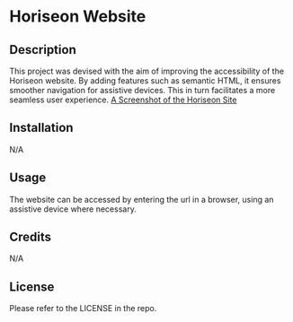 # Horiseon Website

## Description
This project was devised with the aim of improving the accessibility of the Horiseon website. By adding features such as semantic HTML, it ensures smoother navigation for assistive devices. This in turn facilitates a more seamless user experience.
[A Screenshot of the Horiseon Site](./assets/images/01-html-css-git-challenge-demo.png)

## Installation

N/A

## Usage

The website can be accessed by entering the url in a browser, using an assistive device where necessary.



## Credits

N/A

## License

Please refer to the LICENSE in the repo.